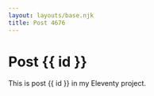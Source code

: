```yaml
---
layout: layouts/base.njk
title: Post 4676
---
```


# Post {{ id }}

This is post {{ id }} in my Eleventy project.
